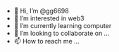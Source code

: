 - 👋 Hi, I’m @gg6698
- 👀 I’m interested in web3
- 🌱 I’m currently learning computer
- 💞️ I’m looking to collaborate on ...
- 📫 How to reach me ...

<!---
gg6698/gg6698 is a ✨ special ✨ repository because its `README.md` (this file) appears on your GitHub profile.
You can click the Preview link to take a look at your changes.
--->
